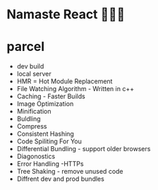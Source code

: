 # Namaste React 🚀🚀🚀


# parcel
- dev build 
- local server
- HMR = Hot Module Replacement
- File Watching Algorithm - Written in c++
- Caching - Faster Builds
- Image Optimization
- Minification
- Buldling
- Compress
 - Consistent Hashing
 - Code Spiliting For You
 - Differential Bundling - support older browsers
 - Diagonostics
 - Error Handling
 -HTTPs
 - Tree Shaking - remove unused code
 - Diffrent dev and prod bundles
 

